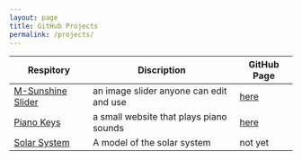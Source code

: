 ```yaml
---
layout: page
title: GitHub Projects
permalink: /projects/
---
```



| Respitory  | Discription | GitHub Page |
| ------------- | ------------- |----------|
| [M-Sunshine Slider](https://github.com/Mitzi-S-Soto/slider) | an image slider anyone can edit and use  |[here](https://mitzi-s-soto.github.io/slider/)|
|[Piano Keys](https://github.com/Mitzi-S-Soto/piano) | a small website that plays piano sounds  |[here](https://mitzi-s-soto.github.io/piano/)|
|[Solar System](https://github.com/Mitzi-S-Soto/SolarSystem)|A model of the solar system|not yet|



